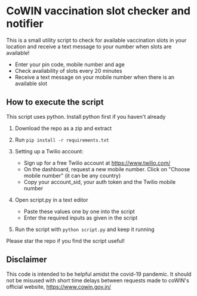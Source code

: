 # CoWIN vaccination slot checker and notifier
This is a small utility script to check for available vaccination slots in your location and receive a text message to your number when slots are available!

* Enter your pin code, mobile number and age
* Check availability of slots every 20 minutes
* Receive a text message on your mobile number when there is an available slot


## How to execute the script
This script uses python. Install python first if you haven't already

1. Download the repo as a zip and extract
2. Run `pip install -r requirements.txt`

3. Setting up a Twilio account:
   * Sign up for a free Twilio account at https://www.twilio.com/
   * On the dashboard, request a new mobile number. Click on "Choose mobile number" (it can be any country)
   * Copy your account_sid, your auth token and the Twilio mobile number

4. Open script.py in a text editor
   * Paste these values one by one into the script
   * Enter the required inputs as given in the script

5. Run the script with `python script.py` and keep it running


Please star the repo if you find the script useful!

## Disclaimer
This code is intended to be helpful amidst the covid-19 pandemic. It should not be misused with short time delays between requests made to coWIN's official website, https://www.cowin.gov.in/
